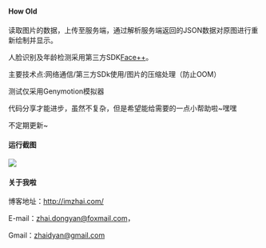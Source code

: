 # 
#### How Old
读取图片的数据，上传至服务端，通过解析服务端返回的JSON数据对原图进行重新绘制并显示。

人脸识别及年龄检测采用第三方SDK[Face++](http://www.faceplusplus.com.cn/)。

主要技术点:网络通信/第三方SDk使用/图片的压缩处理（防止OOM）

测试仅采用Genymotion模拟器

代码分享才能进步，虽然不复杂，但是希望能给需要的一点小帮助啦~嘿嘿

不定期更新~

#### 运行截图

![](http://imzhai.com/apps/images/howold.png)

#### 关于我啦

博客地址：http://imzhai.com/

E-mail：zhai.dongyan@foxmail.com，

Gmail：zhaidyan@gmail.com
